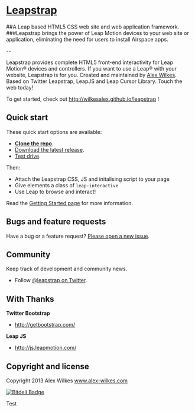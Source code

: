 # [Leapstrap](http://wilkesalex.github.io/leapstrap/)
##A Leap based HTML5 CSS web site and web application framework.
###Leapstrap brings the power of Leap Motion devices to your web site or application, eliminating the need for users to install Airspace apps.

--

Leapstrap provides complete HTML5 front-end interactivity for Leap Motion® devices and controllers. If you want to use a Leap® with your website, Leapstrap is for you. Created and maintained by [Alex Wilkes](http://www.alex-wilkes.com). Based on Twitter Leapstrap, LeapJS and Leap Cursor Library. Touch the web today!

To get started, check out <http://wilkesalex.github.io/leapstrap> !



## Quick start

These quick start options are available:

* **[Clone the repo](https://github.com/wilkesalex/leapstrap)**.
* [Download the latest release](https://github.com/wilkesalex/leapstrap/archive/master.zip).
* [Test drive](http://wilkesalex.github.io/leapstrap/getting-started/).

Then:

* Attach the Leapstrap CSS, JS and initalising script to your page
* Give elements a class of `leap-interactive`
* Use Leap to browse and interact!




Read the [Getting Started page](http://getLeapstrap.com/getting-started/) for more information.


## Bugs and feature requests

Have a bug or a feature request? [Please open a new issue](https://github.com/wilkesalex/leapstrap/issues).

## Community

Keep track of development and community news.

* Follow [@leapstrap on Twitter](https://twitter.com/leapstrap).

## With Thanks

**Twitter Bootstrap**
+ <http://getbootstrap.com/>

**Leap JS**
+ <http://js.leapmotion.com/>


## Copyright and license

Copyright 2013 Alex Wilkes www.alex-wilkes.com


[![Bitdeli Badge](https://d2weczhvl823v0.cloudfront.net/wilkesalex/leapstrap/trend.png)](https://bitdeli.com/free "Bitdeli Badge")

Test